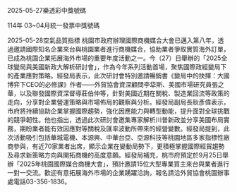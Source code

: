 
2025-05-27樂透彩中獎號碼

                                
114年 03~04月統一發票中獎號碼
                             
2025-05-28空氣品質指標
                              桃園市政府辦理國際商機媒合大會已邁入第八年，透過邀請國際知名企業來台與桃園業者進行商機媒合，協助業者爭取實質海外訂單，已成為桃園企業拓展海外市場的重要年度活動之一。今（27）日舉辦的「2025全球變局與美國新政大解析研討會」，作為今年系列活動首場，聚焦國際政經變局下的產業應對策略。經發局表示，此次研討會特別邀請暢銷書《變局中的抉擇：大國博弈下CEO的必修課》作者——外貿協會資深顧問李牮斯、美國市場研究員張之華，以及聯發國際資深督導莊伯仲等，針對美國近期在關稅、製造業回流等政策的走向，分享對企業營運策略與市場佈局的觀察與分析。經發局副局長耿彥偉表示，市府將持續協助企業掌握國際趨勢，強化因應能力與轉型動能，提升面對全球挑戰的競爭韌性。他也指出，透過此次研討會邀集專家解析川普新政並分享美國布局實務，期盼業者能有效因應對等關稅及匯率波動所帶來的經營變數。經發局提到，此次活動吸引包括華城電機、本源興、中華台亞、亞源科技等桃園地區多家指標性廠商參與，有近70家業者出席，顯示企業在變動局勢下，更積極掌握國際經貿趨勢及尋求新策略方向與開拓商機的高度意願。經發局補充，桃市府預定於9月25日舉辦「2025年桃園國際媒合商機大會」，預計邀請15位大型專業買主來台與業者進行一對一交流。歡迎有意拓展海外市場的企業踴躍洽詢，報名請洽外貿協會桃園辦事處電話03-356-1836。